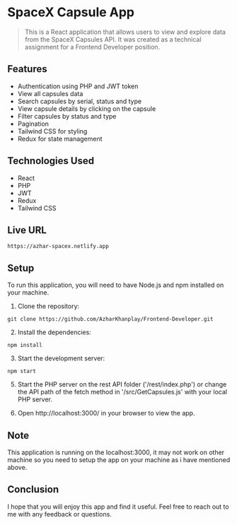 # SpaceX Capsule App
> This is a React application that allows users to view and explore data from the SpaceX Capsules API. It was created as a technical assignment for a Frontend Developer position.

## Features
- Authentication using PHP and JWT token
- View all capsules data
- Search capsules by serial, status and type
- View capsule details by clicking on the capsule
- Filter capsules by status and type
- Pagination
- Tailwind CSS for styling
- Redux for state management

## Technologies Used
- React
- PHP
- JWT
- Redux
- Tailwind CSS

## Live URL
```
https://azhar-spacex.netlify.app
```

## Setup
To run this application, you will need to have Node.js and npm installed on your machine.

1. Clone the repository:
```react
git clone https://github.com/AzharKhanplay/Frontend-Developer.git
```
2. Install the dependencies:
```react
npm install
```
3. Start the development server:
```react
npm start
```
5. Start the PHP server on the rest API folder ('/rest/index.php') or change the API path of the fetch method in '/src/GetCapsules.js' with your local PHP server.

5. Open http://localhost:3000/ in your browser to view the app.

## Note
This application is running on the localhost:3000, it may not work on other machine so you need to setup the app on your machine as i have mentioned above.

## Conclusion
I hope that you will enjoy this app and find it useful. Feel free to reach out to me with any feedback or questions.
